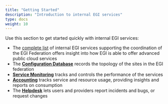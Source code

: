 ```yaml
---
title: "Getting Started"
description: "Introduction to internal EGI services"
type: docs
weight: 10
---
```


Use this section to get started quickly with internal EGI services:

- The [complete list](https://www.egi.eu/services/federation/) of internal
  EGI services supporting the coordination of the EGI Federation offers
  insight into how EGI is able to offer advanced public cloud services
- The [**Configuration Database**](https://goc.egi.eu) records the topology
  of the sites in the EGI federation
- [**Service Monitoring**](https://argo.egi.eu) tracks and controls the
  performance of the services
- [**Accounting**](https://accounting.egi.eu) tracks service and resource
  usage, providing insights and reports on consumption
- The [**Helpdesk**](https://helpdesk.egi.eu) lets users and providers report
  incidents and bugs, or request changes
